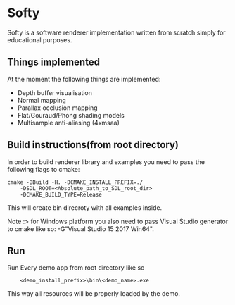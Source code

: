 # Softy
Softy is a software renderer implementation written from scratch simply for educational purposes.

## Things implemented
At the moment the following things are implemented:
 * Depth buffer visualisation
 * Normal mapping
 * Parallax occlusion mapping
 * Flat/Gouraud/Phong shading models
 * Multisample anti-aliasing (4xmsaa)

## Build instructions(from root directory)
In order to build renderer library and examples you need to
pass the following flags to cmake:

```
cmake -BBuild -H. -DCMAKE_INSTALL_PREFIX=./
    -DSDL_ROOT=<Absolute_path_to_SDL_root_dir>
    -DCMAKE_BUILD_TYPE=Release
```
This will create bin direcroty with all examples inside.

Note :> for Windows platform you also need to pass Visual Studio  generator to cmake like so:  -G"Visual Studio 15 2017 Win64".

## Run
Run Every demo app from root directory like so
```
    <demo_install_prefix>\bin\<demo_name>.exe
```
This way all resources will be properly loaded by the demo.
